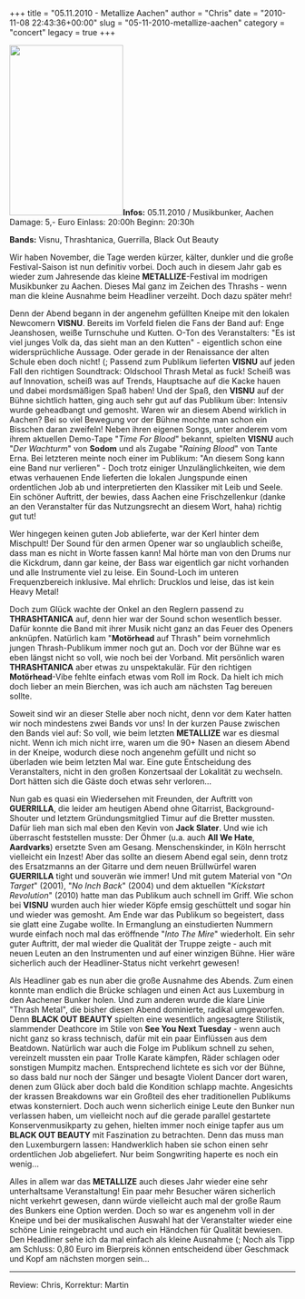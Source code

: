 +++
title = "05.11.2010 - Metallize Aachen"
author = "Chris"
date = "2010-11-08 22:43:36+00:00"
slug = "05-11-2010-metallize-aachen"
category = "concert"
legacy = true
+++

<img src="images//2010/11/2010-11-05-Metallize.jpg" alt="" title="2010-11-05 - Metallize" width="200" height="300" class="coverImg" />**Infos:**
05.11.2010 / Musikbunker, Aachen
Damage: 5,- Euro
Einlass: 20:00h
Beginn: 20:30h

**Bands:**
Visnu, Thrashtanica, Guerrilla, Black Out Beauty

Wir haben November, die Tage werden kürzer, kälter, dunkler und die große Festival-Saison ist nun definitiv vorbei. Doch auch in diesem Jahr gab es wieder zum Jahresende das kleine **METALLIZE**-Festival im modrigen Musikbunker zu Aachen. Dieses Mal ganz im Zeichen des Thrashs - wenn man die kleine Ausnahme beim Headliner verzeiht. Doch dazu später mehr!

Denn der Abend begann in der angenehm gefüllten Kneipe mit den lokalen Newcomern **VISNU**. Bereits im Vorfeld fielen die Fans der Band auf: Enge Jeanshosen, weiße Turnschuhe und Kutten. O-Ton des Veranstalters: "Es ist viel junges Volk da, das sieht man an den Kutten" - eigentlich schon eine widersprüchliche Aussage. Oder gerade in der Renaissance der alten Schule eben doch nicht! (;
Passend zum Publikum lieferten **VISNU** auf jeden Fall den richtigen Soundtrack: Oldschool Thrash Metal as fuck! Scheiß was auf Innovation, scheiß was auf Trends, Hauptsache auf die Kacke hauen und dabei mordsmäßigen Spaß haben! Und der Spaß, den **VISNU** auf der Bühne sichtlich hatten, ging auch sehr gut auf das Publikum über: Intensiv wurde geheadbangt und gemosht. Waren wir an diesem Abend wirklich in Aachen? Bei so viel Bewegung vor der Bühne mochte man schon ein Bisschen daran zweifeln! Neben ihren eigenen Songs, unter anderem vom ihrem aktuellen Demo-Tape "_Time For Blood_" bekannt, spielten **VISNU** auch "_Der Wachturm_" von **Sodom** und als Zugabe "_Raining Blood_" von Tante Erna. Bei letzteren meinte noch einer im Publikum: "An diesem Song kann eine Band nur verlieren" - Doch trotz einiger Unzulänglichkeiten, wie dem etwas verhauenen Ende lieferten die lokalen Jungspunde einen ordentlichen Job ab und interpretierten den Klassiker mit Leib und Seele. Ein schöner Auftritt, der bewies, dass Aachen eine Frischzellenkur (danke an den Veranstalter für das Nutzungsrecht an diesem Wort, haha) richtig gut tut!

Wer hingegen keinen guten Job ablieferte, war der Kerl hinter dem Mischpult! Der Sound für den armen Opener war so unglaublich scheiße, dass man es nicht in Worte fassen kann! Mal hörte man von den Drums nur die Kickdrum, dann gar keine, der Bass war eigentlich gar nicht vorhanden und alle Instrumente viel zu leise. Ein Sound-Loch im unteren Frequenzbereich inklusive. Mal ehrlich: Drucklos und leise, das ist kein Heavy Metal!

Doch zum Glück wachte der Onkel an den Reglern passend zu **THRASHTANICA** auf, denn hier war der Sound schon wesentlich besser. Dafür konnte die Band mit ihrer Musik nicht ganz an das Feuer des Openers anknüpfen. Natürlich kam "**Motörhead** auf Thrash" beim vornehmlich jungen Thrash-Publikum immer noch gut an. Doch vor der Bühne war es eben längst nicht so voll, wie noch bei der Vorband. 
Mit persönlich waren **THRASHTANICA** aber etwas zu unspektakulär. Für den richtigen **Motörhead**-Vibe fehlte einfach etwas vom Roll im Rock. Da hielt ich mich doch lieber an mein Bierchen, was ich auch am nächsten Tag bereuen sollte.

Soweit sind wir an dieser Stelle aber noch nicht, denn vor dem Kater hatten wir noch mindestens zwei Bands vor uns! In der kurzen Pause zwischen den Bands viel auf: So voll, wie beim letzten **METALLIZE** war es diesmal nicht. Wenn ich mich nicht irre, waren um die 90+ Nasen an diesem Abend in der Kneipe, wodurch diese noch angenehm gefüllt und nicht so überladen wie beim letzten Mal war. Eine gute Entscheidung des Veranstalters, nicht in den großen Konzertsaal der Lokalität zu wechseln. Dort hätten sich die Gäste doch etwas sehr verloren...

Nun gab es quasi ein Wiedersehen mit Freunden, der Auftritt von **GUERRILLA**, die leider am heutigen Abend ohne Gitarrist, Background-Shouter und letztem Gründungsmitglied Timur auf die Bretter mussten. Dafür lieh man sich mal eben den Kevin von **Jack Slater**. Und wie ich überrascht feststellen musste: Der Öhmer (u.a. auch **All We Hate**, **Aardvarks**) ersetzte Sven am Gesang. Menschenskinder, in Köln herrscht vielleicht ein Inzest! Aber das sollte an diesem Abend egal sein, denn trotz des Ersatzmanns an der Gitarre und dem neuen Brüllwürfel waren **GUERRILLA** tight und souverän wie immer! Und mit gutem Material von "_On Target_" (2001), "_No Inch Back_" (2004) und dem aktuellen "_Kickstart Revolution_" (2010) hatte man das Publikum auch schnell im Griff. Wie schon bei **VISNU** wurden auch hier wieder Köpfe emsig geschüttelt und sogar hin und wieder was gemosht. Am Ende war das Publikum so begeistert, dass sie glatt eine Zugabe wollte. In Ermanglung an einstudierten Nummern wurde einfach noch mal das eröffnende "_Into The Mire_" wiederholt.
Ein sehr guter Auftritt, der mal wieder die Qualität der Truppe zeigte - auch mit neuen Leuten an den Instrumenten und auf einer winzigen Bühne. Hier wäre sicherlich auch der Headliner-Status nicht verkehrt gewesen!

Als Headliner gab es nun aber die große Ausnahme des Abends. Zum einen konnte man endlich die Brücke schlagen und einen Act aus Luxemburg in den Aachener Bunker holen. Und zum anderen wurde die klare Linie "Thrash Metal", die bisher diesen Abend dominierte, radikal umgeworfen. Denn **BLACK OUT BEAUTY** spielten eine wesentlich angesagtere Stilistik, slammender Deathcore im Stile von **See You Next Tuesday** - wenn auch nicht ganz so krass technisch, dafür mit ein paar Einflüssen aus dem Beatdown.
Natürlich war auch die Folge im Publikum schnell zu sehen, vereinzelt mussten ein paar Trolle Karate kämpfen, Räder schlagen oder sonstigen Mumpitz machen. Entsprechend lichtete es sich vor der Bühne, so dass bald nur noch der Sänger und besagte Violent Dancer dort waren, denen zum Glück aber doch bald die Kondition schlapp machte. Angesichts der krassen Breakdowns war ein Großteil des eher traditionellen Publikums etwas konsterniert. Doch auch wenn sicherlich einige Leute den Bunker nun verlassen haben, um vielleicht noch auf die gerade parallel gestartete Konservenmusikparty zu gehen, hielten immer noch einige tapfer aus um **BLACK OUT BEAUTY** mit Faszination zu betrachten. Denn das muss man den Luxemburgern lassen: Handwerklich haben sie schon einen sehr ordentlichen Job abgeliefert. Nur beim Songwriting haperte es noch ein wenig...

Alles in allem war das **METALLIZE** auch dieses Jahr wieder eine sehr unterhaltsame Veranstaltung! Ein paar mehr Besucher wären sicherlich nicht verkehrt gewesen, dann würde vielleicht auch mal der große Raum des Bunkers eine Option werden. Doch so war es angenehm voll in der Kneipe und bei der musikalischen Auswahl hat der Veranstalter wieder eine schöne Linie reingebracht und auch ein Händchen für Qualität bewiesen. Den Headliner sehe ich da mal einfach als kleine Ausnahme (;
Noch als Tipp am Schluss: 0,80 Euro im Bierpreis können entscheidend über Geschmack und Kopf am nächsten morgen sein...

---
Review: Chris, Korrektur: Martin
